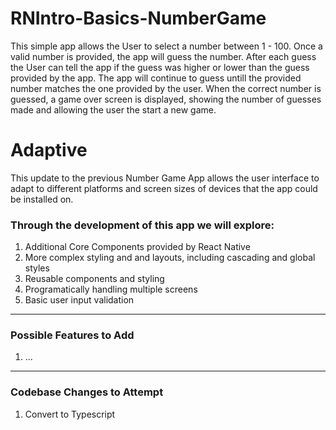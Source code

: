 ﻿# RNIntro-Basics-NumberGame

This simple app allows the User to select a number between 1 - 100. Once a valid number is provided, the app will guess the number. After each guess the User can tell the app if the guess was higher or lower than the guess provided by the app. The app will continue to guess untill the provided number matches the one provided by the user. When the correct number is guessed, a game over screen is displayed, showing the number of guesses made and allowing the user the start a new game.

# Adaptive

This update to the previous Number Game App allows the user interface to adapt to different platforms and screen sizes of devices that the app could be installed on.

### Through the development of this app we will explore:
1. Additional Core Components provided by React Native
2. More complex styling and and layouts, including cascading and global styles
3. Reusable components and styling
4. Programatically handling multiple screens
5. Basic user input validation

---
### Possible Features to Add
1. ...

---
### Codebase Changes to Attempt
1. Convert to Typescript
